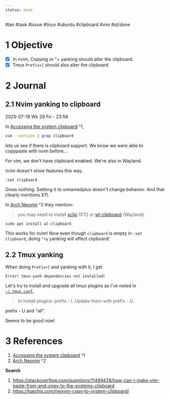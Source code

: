 ```yaml
---
status: done
---
```


\#lan #task #issue #linux #ubuntu #clipboard #vim #st/done

# 1 Objective

* [x] In nvim, Copying or "+ yanking should alter the clipboard.
* [x] Tmux `Prefix+[` should also alter the clipboard

# 2 Journal

## 2.1 Nvim yanking to clipboard

2025-07-18 Wk 29 Fri - 23:58

In [Accessing the system clipboard](https://vim.fandom.com/wiki/Accessing_the_system_clipboard) [<a name="1" />^1](001%20Fix%20yanking%20in%20nvim%20and%20tmux%20not%20going%20to%20clipboard%20in%20Ubuntu%2025.04.md#1),

````sh
vim --version | grep clipboard
````

lets us see if there is clipboard support. We know we were able to copypaste with nvim before...

For vim, we don't have clipboard enabled. We're also in Wayland.

nvim doesn't show features this way.

````
:set clipboard
````

Gives nothing. Settiing it to unnamedplus doesn't change behavior. And that clearly mentions X11.

In [Arch Neovim](https://wiki.archlinux.org/title/Neovim) [<a name="2" />^2](001%20Fix%20yanking%20in%20nvim%20and%20tmux%20not%20going%20to%20clipboard%20in%20Ubuntu%2025.04.md#2) they mention:

 > 
 > you may need to install [xclip](https://archlinux.org/packages/?name=xclip) (X11) or [wl-clipboard](https://archlinux.org/packages/?name=wl-clipboard) (Wayland).

````sh
sudo apt install wl-clipboard
````

This works for nvim! Now even though `clipboard` is empty in `:set clipboard`, doing `"+y` yanking will affect clipboard!

## 2.2 Tmux yanking

When doing `Prefix+[` and yanking with it, I get

````
Error! tmux-yank dependencies not installed!
````

Let's try to install and upgrade all tmux plugins as I've noted in [`~/.tmux.conf`](https://github.com/LanHikari22/lan-dotfiles/blob/master/tmux.conf),

 > 
 > to install plugins: prefix - I. Update them with prefix - U.

prefix - U and "all".

Seems  to be good now!

# 3 References

1. [Accessing the system clipboard](https://vim.fandom.com/wiki/Accessing_the_system_clipboard) ^1
1. [Arch Neovim](https://wiki.archlinux.org/title/Neovim) ^2

**Search**

1. https://stackoverflow.com/questions/11489428/how-can-i-make-vim-paste-from-and-copy-to-the-systems-clipboard
1. https://hatchjs.com/neovim-copy-to-system-clipboard/
